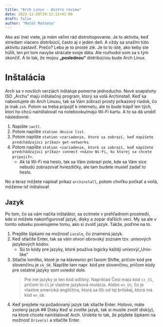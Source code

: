```yaml
---
title: "Arch Linux - distro review"
date: 2022-12-28T19:12:11+01:00
draft: false
author: "Matúš Maštena"
---
```


Ako asi (ne) viete, ja mám veľmi rád distrohopovanie. Je to aktivita, keď striedam viacero distribúcií, často aj v jeden deň. A vždy sa snažím túto aktivitu zastaviť. Prečo? Lebo je to prosté zlé. Je to to isté, ako keby ste húlili, len pri tom navyše strácate svoje dáta. Ale rozhodol som sa s tým skončiť. A to tak, že mojou ****„poslednou“**** distribúciou bude Arch Linux.

# Inštalácia

Arch sa v novších verziách inštaluje pomerne jednoducho. Nové snapshoty ISO „Archu“ majú inštalačný program, ktorý sa volá Archinstall. Keď sa nabootujete do Arch Linuxu, tak sa Vám zobrazí prostý príkazový riadok, čo je inak ``zsh``. Potom sa treba pripojiť k internetu, ale to bude trápiť len tých, ktorí ho chcú nainštalovať na notebooku/majú Wi-Fi kartu. A to sa dá urobiť následovné:

1. Napíšte ``iwctl``.
2. Potom napíšte ``station device list``.
3. Potom napíšte ``station <zariadenie, ktoré sa zobrazí, keď napíšete predchádzajúci príkaz> get-networks``. 
4. Potom napíšte ``station <zariadenie, ktoré sa zobrazí, keď napíšete predchádzajúci príkaz> connect <názov Wi-Fi, ku ktorej sa chcete pripojiť>``.
    - Ak tá Wi-Fi má heslo, tak sa Vám zobrazí pole, kde sa Vám síce nebudú zobrazovať hviezdičky, ale tam budete musieť zadať to heslo.

No a teraz môžete napísať príkaz ``archinstall``, potom chvíľku počkať a voilá, môžeme ísť inštalovať
## Jazyk
Po tom, čo sa vám načíta inštalátor, sa ocitnete v prehľadnom prostredií, kde si môžete nakonfigurovať jazyk, disky a zopár ďaľších vecí. My sa ale v tomto odseku povenujeme tomu, ako si zvoliť jazyk. Takže, poďme na to. 

1. Prejdite šípkami na možnosť ``Locale``, čo znamená jazyk. 
2. Keď stlačíte Enter, tak sa vám otvorí obrovský zoznam tzv. unixových jazykových kódov.
    - Sú to kódy pre jazyky, ktoré používa logicky každý unixový/„Unix-like“
3. Stlačte lomítko, ktoré je na klávesnici pri ľavom Shifte, pričom kód pre slovenčinu je ``sk_SK``. Napíšte tam napr. kód pre slovenčinu, pričom kódy pre ostatné jazyky som uviedol dole.
    > Pre iné jazyky je ten kód odlišný. Napríklad Česi majú kód ``cz_CS``, pričom to ``CS`` je vlastne jazyková mutácia. Alebo ``en_US``, čo je vlastne americká angličtina, ktorá sa líši od tej britskej, ktorá má kód ``en_GB``.
4. Keď prejdete na požadovaný jazyk tak stlačte Enter.
Hotovo, máte zvolený jazyk
## Disky
Keď si zvolíte jazyk, tak si musíte zvoliť disk(y), na ktoré chcete nainštalovať Arch. Urobíte to tak, že pôjdete šípkami na možnosť ``Drive(s)`` a stlačíte Enter. 